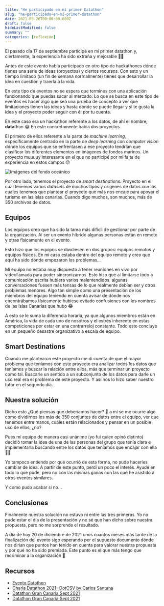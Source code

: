 ```yaml
---
title: "He participado en mí primer Datathon"
slug: "he-participado-en-mi-primer-datathon"
date: 2021-09-26T00:00:00.000Z
draft: false
hideLastModified: false
summary: ""
categories: [reflexión]
---
```



El pasado día 17 de septiembre participé en mi primer datathon y, ciertamente, la experiencia ha sido extraña y mejorable 🤷‍♀️

Antes de este evento había participado en otro tipo de hackathones dónde tienes una serie de ideas (proyectos) y ciertos recursos. Con esto y un tiempo limitado (un fin de semana normalmente) tienes que desarrollar la idea en cuestión y traerla a la vida.

En este tipo de eventos no se espera que termines con una aplicación funcionando que puedas sacar al mercado. Lo que se busca en este tipo de eventos es hacer algo que sea una prueba de concepto a ver que limitaciones tienen las ideas y hasta dónde se puede llegar y si te gusta la idea y el proyecto poder seguir con él por tu cuenta.

En este caso era un hackathon referente a los datos, de ahí el nombre, **data**thon 😂 En este concretamente había dos proyectos.

El primero de ellos referente a la parte de *machine learning*, específicamente centrado en la parte de *deep learning* con *computer vision* dónde los equipos que se enfrentasen a ese proyecto tendrían que clasificar los diferentes elementos en imágenes de fondos marinos. Un proyecto muuuuy interesante en el que no participé por mi falta de experiencia en estos campos 😝

![Imágenes del fondo oceánico](https://media2.giphy.com/media/3og0IMh7rRNPtNSK9q/giphy.gif?cid=790b76110dc05db226f66de0010c707bd6792203c8762608&rid=giphy.gif&ct=g)

Por otro lado, tenemos el proyecto de *smart destinations*. Proyecto en el cual tenemos varios *datasets* de muchos tipos y orígenes de datos con los cuales tenemos que plantear el proyecto que más nos encaje para apoyar el turismo en las islas canarias. Cuando digo muchos, son muchos, más de 350 archivos de datos.

## Equipos

Los equipos creo que ha sido la tarea más difícil de gestionar por parte de la organización. Al ser un evento híbrido algunas personas están en remoto y otras físicamente en el evento.

Esto hizo que los equipos se dividiesen en dos grupos: equipos remotos y equipos físicos. En mi caso estaba dentro del equipo remoto y creo que aquí ha sido dónde empezaron los problemas...

Mi equipo no estaba muy dispuesto a tener reuniones en vivo por videollamada para poder sincronizarnos. Esto hizo que al limitarse todo a comunicación escrita hubiera varios malentendidos, algunas conversaciones fuesen más tensas de lo que realmente debían ser y otros problemas menores. Algo tan simple como una presentación de los miembros del equipo teniendo en cuenta avisar de dónde nos encontrábamos físicamente hubiese evitado confusiones con los nombres de las Islas Canarias que hubo 😂

A esto se le suma la diferencia horaria, ya que algunos miembros están en América, la vida de cada uno de nosotros y el estrés inherente en estas competiciones por estar en una contrarreloj constante. Todo esto concluye en un pequeño desastre organizativo a escala de equipo.

## Smart Destinations

Cuando me plantearon este proyecto me di cuenta de que el mayor problema que teníamos con este proyecto era analizar todos los datos que teníamos y buscar la relación entre ellos, más que terminar un proyecto como tal. Buscarle un sentido a un subconjunto de los datos para darle un uso real era el problema de este proyecto. Y así nos lo hizo saber nuestro tutor en el segundo día.

## Nuestra solución

Dicho esto ¿Qué piensas que deberíamos hacer? 🤔 a mí se me ocurre algo como dividirnos los más de 350 conjuntos de datos entre el equipo, ver que tenemos entre manos, cuáles están relacionados y pensar en un posible uso de ellos, ¿no?

Pues mi equipo de manera casi unánime (yo fui quien opinó distinto) decidió tomar la idea de una de las personas del grupo que tenía clara e implementarla buscando entre los datos que teníamos que encajar con ella 🤷‍♀️

Yo tampoco entiendo por qué ocurrió de esta forma, no pude hacerles cambiar de idea. A partir de este punto, perdí un poco el interés. Ayudé en todo lo que pude, pero no con las mismas ganas con las que he asistido a otros eventos similares.

Y como pudo acabar si no...

## Conclusiones

Finalmente nuestra solución no estuvo ni entre las tres primeras. Yo no pude estar el día de la presentación y no sé que han dicho sobre nuestra propuesta, pero no me sorprende el resultado.

A día de hoy 20 de diciembre de 2021 unos cuantos meses más tarde de la finalización del evento sigo esperando por el supuesto documento dónde nos dirían que puntos han tenido en cuenta para valorar nuestra propuesta y por qué no ha sido premiada. Este punto es el que más tengo que recriminar a la organización 😤

## Recursos

- [Evento Datathon](https://www.spegc.org/formacion-y-eventos/datathon/)
- [Charla Datathon 2021- DotCSV by Carlos Santana](https://youtu.be/5S5k4C0Kh2k)
- [Datathon Gran Canaria Sept 2021](https://youtu.be/eaB0iwSEvPU)
- [Datathon Gran Canaria Sept 2021](https://youtu.be/u2HHPXA0lYE)
